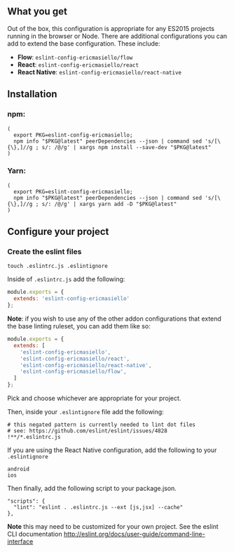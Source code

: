 ## What you get

Out of the box, this configuration is appropriate for any ES2015 projects running in the browser or Node. There are additional configurations you can add to extend the base configuration. These include:

* **Flow**: `eslint-config-ericmasiello/flow`
* **React**: `eslint-config-ericmasiello/react`
* **React Native**: `eslint-config-ericmasiello/react-native`

## Installation

### npm:
```shell
(
  export PKG=eslint-config-ericmasiello;
  npm info "$PKG@latest" peerDependencies --json | command sed 's/[\{\},]//g ; s/: /@/g' | xargs npm install --save-dev "$PKG@latest"
)
```

### Yarn:
```shell
(
  export PKG=eslint-config-ericmasiello;
  npm info "$PKG@latest" peerDependencies --json | command sed 's/[\{\},]//g ; s/: /@/g' | xargs yarn add -D "$PKG@latest"
)
```

## Configure your project

### Create the eslint files
```shell
touch .eslintrc.js .eslintignore
```

Inside of `.eslintrc.js` add the following:

```js
module.exports = {
  extends: 'eslint-config-ericmasiello'
};
```

**Note**: if you wish to use any of the other addon configurations that extend the base linting ruleset, you can add them like so:

```js
module.exports = {
  extends: [
    'eslint-config-ericmasiello',
    'eslint-config-ericmasiello/react',
    'eslint-config-ericmasiello/react-native',
    'eslint-config-ericmasiello/flow',
  ]
};
```
Pick and choose whichever are appropriate for your project.

Then, inside your `.eslintignore` file add the following:

```
# this negated pattern is currently needed to lint dot files
# see: https://github.com/eslint/eslint/issues/4828
!**/*.eslintrc.js
```

If you are using the React Native configuration, add the following to your `.eslintignore`

```
android
ios
```

Then finally, add the following script to your package.json.

```
"scripts": {  
  "lint": "eslint . .eslintrc.js --ext [js,jsx] --cache"
},
```
**Note** this may need to be customized for your own project. See the eslint CLI documentation http://eslint.org/docs/user-guide/command-line-interface
